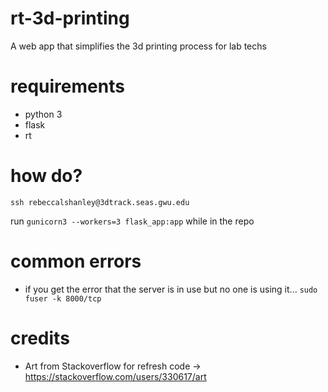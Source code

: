 # rt-3d-printing
A web app that simplifies the 3d printing process for lab techs


# requirements 
* python 3
* flask
* rt

# how do? 
``` ssh rebeccalshanley@3dtrack.seas.gwu.edu ```  

run ``` gunicorn3 --workers=3 flask_app:app ``` while in the repo

# common errors 
* if you get the error that the server is in use but no one is using it...
``` sudo fuser -k 8000/tcp ```

# credits
* Art from Stackoverflow for refresh code -> https://stackoverflow.com/users/330617/art




